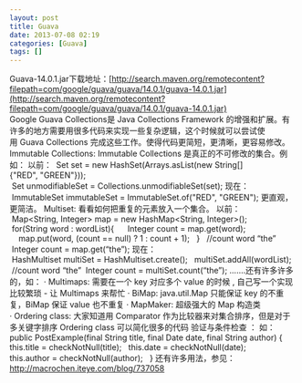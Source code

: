 ```yaml
---
layout: post
title: Guava
date: 2013-07-08 02:19
categories: [Guava]
tags: []
---
```

Guava-14.0.1.jar下载地址：[http://search.maven.org/remotecontent?filepath=com/google/guava/guava/14.0.1/guava-14.0.1.jar](http://search.maven.org/remotecontent?filepath=com/google/guava/guava/14.0.1/guava-14.0.1.jar)
Google Guava Collections是 Java Collections Framework 的增强和扩展。有许多的地方需要用很多代码来实现一些复杂逻辑，这个时候就可以尝试使用 Guava Collections 完成这些工作。使得代码更简短，更清晰，更容易修改。
Immutable Collections: Immutable Collections 是真正的不可修改的集合。例如：
以前：
 Set<String> set = new HashSet<String>(Arrays.asList(new String[]{"RED", "GREEN"})); 
 Set<String> unmodifiableSet = Collections.unmodifiableSet(set);
现在：
 ImmutableSet<String> immutableSet = ImmutableSet.of("RED", "GREEN");
更直观，更简洁。
Multiset: 看看如何把重复的元素放入一个集合。
以前：
 Map<String, Integer> map = new HashMap<String, Integer>(); 
 for(String word : wordList){ 
    Integer count = map.get(word); 
    map.put(word, (count == null) ? 1 : count + 1); 
 } 
 //count word “the”
 Integer count = map.get(“the”);
现在：
 HashMultiset<String> multiSet = HashMultiset.create(); 
 multiSet.addAll(wordList); 
 //count word “the”
 Integer count = multiSet.count(“the”);
.......还有许多许多的，如：
· Multimaps: 需要在一个 key 对应多个 value 的时候 , 自己写一个实现比较繁琐 - 让 Multimaps 来帮忙
· BiMap: java.util.Map 只能保证 key 的不重复，BiMap 保证 value 也不重复
· MapMaker: 超级强大的 Map 构造类
· Ordering class: 大家知道用 Comparator 作为比较器来对集合排序，但是对于多关键字排序 Ordering class 可以简化很多的代码
验证与条件检查 ：
如：
public PostExample(final String title, final Date date, final String author) {  
this.title = checkNotNull(title);  
this.date = checkNotNull(date);  
this.author = checkNotNull(author);  
}
还有许多用法，参见：http://macrochen.iteye.com/blog/737058
